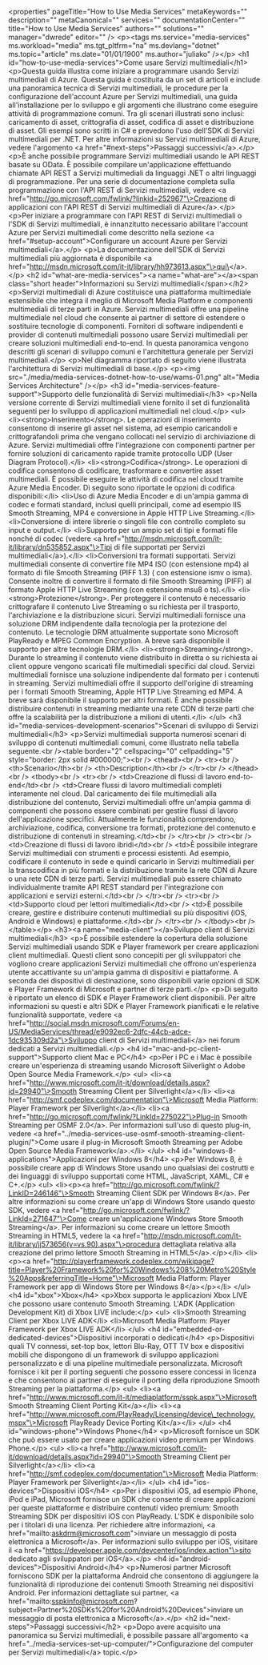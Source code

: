 \<properties" pageTitle="How to Use Media Services" metaKeywords="" description="" metaCanonical="" services="" documentationCenter="" title="How to Use Media Services" authors="" solutions="" manager="dwrede" editor="" /\> \<p\>\<tags ms.service="media-services" ms.workload="media" ms.tgt\_pltfrm="na" ms.devlang="dotnet" ms.topic="article" ms.date="01/01/1900" ms.author="juliako" /\>\</p\> \<h1 id="how-to-use-media-services"\>Come usare Servizi multimediali\</h1\> \<p\>Questa guida illustra come iniziare a programmare usando Servizi multimediali di Azure. Questa guida è costituita da un set di articoli e include una panoramica tecnica di Servizi multimediali, le procedure per la configurazione dell'account Azure per Servizi multimediali, una guida all'installazione per lo sviluppo e gli argomenti che illustrano come eseguire attività di programmazione comuni. Tra gli scenari illustrati sono inclusi: caricamento di asset, crittografia di asset, codifica di asset e distribuzione di asset. Gli esempi sono scritti in C# e prevedono l'uso dell'SDK di Servizi multimediali per .NET. Per altre informazioni su Servizi multimediali di Azure, vedere l'argomento \<a href="\#next-steps"\>Passaggi successivi\</a\>.\</p\> \<p\>È anche possibile programmare Servizi multimediali usando le API REST basate su OData. È possibile compilare un'applicazione effettuando chiamate API REST a Servizi multimediali da linguaggi .NET o altri linguaggi di programmazione. Per una serie di documentazione completa sulla programmazione con l'API REST di Servizi multimediali, vedere \<a href="http://go.microsoft.com/fwlink/?linkid=252967"\>Creazione di applicazioni con l'API REST di Servizi multimediali di Azure\</a\>.\</p\> \<p\>Per iniziare a programmare con l'API REST di Servizi multimediali o l'SDK di Servizi multimediali, è innanzitutto necessario abilitare l'account Azure per Servizi multimediali come descritto nella sezione \<a href="\#setup-account"\>Configurare un account Azure per Servizi multimediali\</a\>.\</p\> \<p\>La documentazione dell'SDK di Servizi multimediali più aggiornata è disponibile \<a href="http://msdn.microsoft.com/it-it/library/hh973613.aspx"\>qui\</a\>.\</p\> \<h2 id="what-are-media-services"\>\<a name="what-are"\>\</a\>\<span class="short header"\>Informazioni su Servizi multimediali\</span\>\</h2\> \<p\>Servizi multimediali di Azure costituisce una piattaforma multimediale estensibile che integra il meglio di Microsoft Media Platform e componenti multimediali di terze parti in Azure. Servizi multimediali offre una pipeline multimediale nel cloud che consente ai partner di settore di estendere o sostituire tecnologie di componenti. Fornitori di software indipendenti e provider di contenuti multimediali possono usare Servizi multimediali per creare soluzioni multimediali end-to-end. In questa panoramica vengono descritti gli scenari di sviluppo comuni e l'architettura generale per Servizi multimediali.\</p\> \<p\>Nel diagramma riportato di seguito viene illustrata l'architettura di Servizi multimediali di base.\</p\> \<p\>\<img src="./media/media-services-dotnet-how-to-use/wams-01.png" alt="Media Services Architecture" /\>\</p\> \<h3 id="media-services-feature-support"\>Supporto delle funzionalità di Servizi multimediali\</h3\> \<p\>Nella versione corrente di Servizi multimediali viene fornito il set di funzionalità seguenti per lo sviluppo di applicazioni multimediali nel cloud.\</p\> \<ul\> \<li\>\<strong\>Inserimento\</strong\>. Le operazioni di inserimento consentono di inserire gli asset nel sistema, ad esempio caricandoli e crittografandoli prima che vengano collocati nel servizio di archiviazione di Azure. Servizi multimediali offre l'integrazione con componenti partner per fornire soluzioni di caricamento rapide tramite protocollo UDP (User Diagram Protocol).\</li\> \<li\>\<strong\>Codifica\</strong\>. Le operazioni di codifica consentono di codificare, trasformare e convertire asset multimediali. È possibile eseguire le attività di codifica nel cloud tramite Azure Media Encoder. Di seguito sono riportate le opzioni di codifica disponibili:\</li\> \<li\>Uso di Azure Media Encoder e di un'ampia gamma di codec e formati standard, inclusi quelli principali, come ad esempio IIS Smooth Streaming, MP4 e conversione in Apple HTTP Live Streaming.\</li\> \<li\>Conversione di intere librerie o singoli file con controllo completo su input e output.\</li\> \<li\>Supporto per un ampio set di tipi e formati file nonché di codec (vedere \<a href="http://msdn.microsoft.com/it-it/library/dn535852.aspx"\>Tipi di file supportati per Servizi multimediali\</a\>).\</li\> \<li\>Conversioni tra formati supportati. Servizi multimediali consente di convertire file MP4 ISO (con estensione mp4) al formato di file Smooth Streaming (PIFF 1.3) ( con estensione ismv o isma). Consente inoltre di convertire il formato di file Smooth Streaming (PIFF) al formato Apple HTTP Live Streaming (con estensione msu8 o ts).\</li\> \<li\>\<strong\>Protezione\</strong\>. Per proteggere il contenuto è necessario crittografare il contenuto Live Streaming o su richiesta per il trasporto, l'archiviazione e la distribuzione sicuri. Servizi multimediali fornisce una soluzione DRM indipendente dalla tecnologia per la protezione del contenuto. Le tecnologie DRM attualmente supportate sono Microsoft PlayReady e MPEG Common Encryption. A breve sarà disponibile il supporto per altre tecnologie DRM.\</li\> \<li\>\<strong\>Streaming\</strong\>. Durante lo streaming il contenuto viene distribuito in diretta o su richiesta ai client oppure vengono scaricati file multimediali specifici dal cloud. Servizi multimediali fornisce una soluzione indipendente dal formato per i contenuti in streaming. Servizi multimediali offre il supporto dell'origine di streaming per i formati Smooth Streaming, Apple HTTP Live Streaming ed MP4. A breve sarà disponibile il supporto per altri formati. È anche possibile distribuire contenuti in streaming mediante una rete CDN di terze parti che offre la scalabilità per la distribuzione a milioni di utenti.\</li\> \</ul\> \<h3 id="media-services-development-scenarios"\>Scenari di sviluppo di Servizi multimediali\</h3\> \<p\>Servizi multimediali supporta numerosi scenari di sviluppo di contenuti multimediali comuni, come illustrato nella tabella seguente.\<br /\>\<table border="2" cellspacing="0" cellpadding="5" style="border: 2px solid \#000000;"\>\<br /\> \<thead\>\<br /\> \<tr\>\<br /\> \<th\>Scenario\</th\>\<br /\> \<th\>Description\</th\>\<br /\> \</tr\>\<br /\> \</thead\>\<br /\> \<tbody\>\<br /\> \<tr\>\<br /\> \<td\>Creazione di flussi di lavoro end-to-end\</td\>\<br /\> \<td\>Creare flussi di lavoro multimediali completi interamente nel cloud. Dal caricamento dei file multimediali alla distribuzione del contenuto, Servizi multimediali offre un'ampia gamma di componenti che possono essere combinati per gestire flussi di lavoro dell'applicazione specifici. Attualmente le funzionalità comprendono, archiviazione, codifica, conversione tra formati, protezione del contenuto e distribuzione di contenuti in streaming.\</td\>\<br /\> \</tr\>\<br /\> \<tr\>\<br /\> \<td\>Creazione di flussi di lavoro ibridi\</td\>\<br /\> \<td\>È possibile integrare Servizi multimediali con strumenti e processi esistenti. Ad esempio, codificare il contenuto in sede e quindi caricarlo in Servizi multimediali per la transcodifica in più formati e la distribuzione tramite la rete CDN di Azure o una rete CDN di terze parti. Servizi multimediali può essere chiamato individualmente tramite API REST standard per l'integrazione con applicazioni e servizi esterni.\</td\>\<br /\> \</tr\>\<br /\> \<tr\>\<br /\> \<td\>Supporto cloud per lettori multimediali\</td\>\<br /\> \<td\>È possibile creare, gestire e distribuire contenuti multimediali su più dispositivi (iOS, Android e Windows) e piattaforme.\</td\>\<br /\> \</tr\>\<br /\> \</tbody\>\<br /\>\</table\>\</p\> \<h3\>\<a name="media-client"\>\</a\>Sviluppo client di Servizi multimediali\</h3\> \<p\>È possibile estendere la copertura della soluzione Servizi multimediali usando SDK e Player framework per creare applicazioni client multimediali. Questi client sono concepiti per gli sviluppatori che vogliono creare applicazioni Servizi multimediali che offrono un'esperienza utente accattivante su un'ampia gamma di dispositivi e piattaforme. A seconda dei dispositivi di destinazione, sono disponibili varie opzioni di SDK e Player Framework di Microsoft e partner di terze parti.\</p\> \<p\>Di seguito è riportato un elenco di SDK e Player Framework client disponibili. Per altre informazioni su questi e altri SDK e Player Framework pianificati e le relative funzionalità supportate, vedere \<a href="http://social.msdn.microsoft.com/Forums/en-US/MediaServices/thread/e9092ec6-2dfc-44cb-adce-1dc935309d2a"\>Sviluppo client di Servizi multimediali\</a\> nei forum dedicati a Servizi multimediali.\</p\> \<h4 id="mac-and-pc-client-support"\>Supporto client Mac e PC\</h4\> \<p\>Per i PC e i Mac è possibile creare un'esperienza di streaming usando Microsoft Silverlight o Adobe Open Source Media Framework.\</p\> \<ul\> \<li\>\<a href="http://www.microsoft.com/it-it/download/details.aspx?id=29940"\>Smooth Streaming Client per Silverlight\</a\>\</li\> \<li\>\<a href="http://smf.codeplex.com/documentation"\>Microsoft Media Platform: Player Framework per Silverlight\</a\>\</li\> \<li\>\<a href="http://go.microsoft.com/fwlink/?LinkId=275022"\>Plug-in Smooth Streaming per OSMF 2.0\</a\>. Per informazioni sull'uso di questo plug-in, vedere \<a href="../media-services-use-osmf-smooth-streaming-client-plugin/"\>Come usare il plug-in Microsoft Smooth Streaming per Adobe Open Source Media Framework\</a\>.\</li\> \</ul\> \<h4 id="windows-8-applications"\>Applicazioni per Windows 8\</h4\> \<p\>Per Windows 8, è possibile creare app di Windows Store usando uno qualsiasi dei costrutti e dei linguaggi di sviluppo supportati come HTML, JavaScript, XAML, C# e C+.\</p\> \<ul\> \<li\>\<p\>\<a href="http://go.microsoft.com/fwlink/?LinkID=246146"\>Smooth Streaming Client SDK per Windows 8\</a\>. Per altre informazioni su come creare un'app di Windows Store usando questo SDK, vedere \<a href="http://go.microsoft.com/fwlink/?LinkId=271647"\>Come creare un'applicazione Windows Store Smooth Streaming\</a\>. Per informazioni su come creare un lettore Smooth Streaming in HTML5, vedere la \<a href="http://msdn.microsoft.com/it-it/library/jj573656(v=vs.90).aspx"\>procedura dettagliata relativa alla creazione del primo lettore Smooth Streaming in HTML5\</a\>.\</p\>\</li\> \<li\>\<p\>\<a href="http://playerframework.codeplex.com/wikipage?title=Player%20Framework%20for%20Windows%208%20Metro%20Style%20Apps&referringTitle=Home"\>Microsoft Media Platform: Player Framework per app di Windows Store per Windows 8\</a\>\</p\>\</li\> \</ul\> \<h4 id="xbox"\>Xbox\</h4\> \<p\>Xbox supporta le applicazioni Xbox LIVE che possono usare contenuto Smooth Streaming. L'ADK (Application Development Kit) di Xbox LIVE include:\</p\> \<ul\> \<li\>Smooth Streaming Client per Xbox LIVE ADK\</li\> \<li\>Microsoft Media Platform: Player Framework per Xbox LIVE ADK\</li\> \</ul\> \<h4 id="embedded-or-dedicated-devices"\>Dispositivi incorporati o dedicati\</h4\> \<p\>Dispositivi quali TV connessi, set-top box, lettori Blu-Ray, OTT TV box e dispositivi mobili che dispongono di un framework di sviluppo applicazioni personalizzato e di una pipeline multimediale personalizzata. Microsoft fornisce i kit per il porting seguenti che possono essere concessi in licenza e che consentono ai partner di eseguire il porting della riproduzione Smooth Streaming per la piattaforma.\</p\> \<ul\> \<li\>\<a href="http://www.microsoft.com/it-it/mediaplatform/sspk.aspx"\>Microsoft Smooth Streaming Client Porting Kit\</a\>\</li\> \<li\>\<a href="http://www.microsoft.com/PlayReady/Licensing/device\_technology.mspx"\>Microsoft PlayReady Device Porting Kit\</a\>\</li\> \</ul\> \<h4 id="windows-phone"\>Windows Phone\</h4\> \<p\>Microsoft fornisce un SDK che può essere usato per creare applicazioni video premium per Windows Phone.\</p\> \<ul\> \<li\>\<a href="http://www.microsoft.com/it-it/download/details.aspx?id=29940"\>Smooth Streaming Client per Silverlight\</a\>\</li\> \<li\>\<a href="http://smf.codeplex.com/documentation"\>Microsoft Media Platform: Player Framework per Silverlight\</a\>\</li\> \</ul\> \<h4 id="ios-devices"\>Dispositivi iOS\</h4\> \<p\>Per i dispositivi iOS, ad esempio iPhone, iPod e iPad, Microsoft fornisce un SDK che consente di creare applicazioni per queste piattaforme e distribuire contenuti video premium: Smooth Streaming SDK per dispositivi iOS con PlayReady. L'SDK è disponibile solo per i titolari di una licenza. Per richiedere altre informazioni, \<a href="mailto:askdrm@microsoft.com"\>inviare un messaggio di posta elettronica a Microsoft\</a\>. Per informazioni sullo sviluppo per iOS, visitare il \<a href="https://developer.apple.com/devcenter/ios/index.action"\>sito dedicato agli sviluppatori per iOS\</a\>.\</p\> \<h4 id="android-devices"\>Dispositivi Android\</h4\> \<p\>Numerosi partner Microsoft forniscono SDK per la piattaforma Android che consentono di aggiungere la funzionalità di riproduzione dei contenuti Smooth Streaming nei dispositivi Android. Per informazioni dettagliate sui partner, \<a href="mailto:sspkinfo@microsoft.com?subject=Partner%20SDKs%20for%20Android%20Devices"\>inviare un messaggio di posta elettronica a Microsoft\</a\>.\</p\> \<h2 id="next-steps"\>Passaggi successivi\</h2\> \<p\>Dopo avere acquisito una panoramica su Servizi multimediali, è possibile passare all'argomento \<a href="../media-services-set-up-computer/"\>Configurazione del computer per Servizi multimediali\</a\> topic.\</p\>
